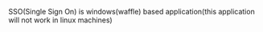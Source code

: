SSO(Single Sign On) is windows(waffle) based application(this application will not work in linux machines)